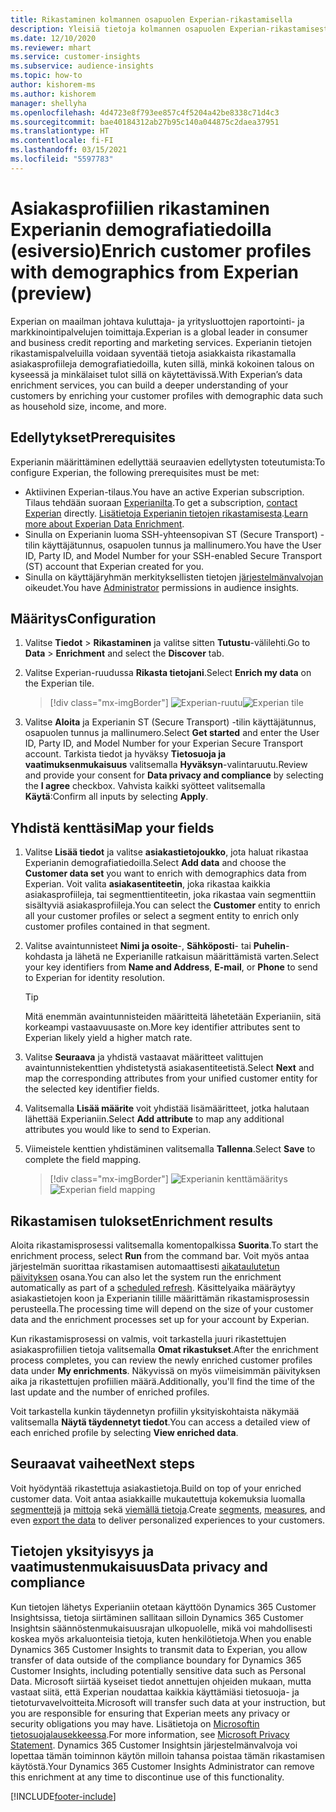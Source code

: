 ```yaml
---
title: Rikastaminen kolmannen osapuolen Experian-rikastamisella
description: Yleisiä tietoja kolmannen osapuolen Experian-rikastamisesta.
ms.date: 12/10/2020
ms.reviewer: mhart
ms.service: customer-insights
ms.subservice: audience-insights
ms.topic: how-to
author: kishorem-ms
ms.author: kishorem
manager: shellyha
ms.openlocfilehash: 4d4723e8f793ee857c4f5204a42be8338c71d4c3
ms.sourcegitcommit: bae40184312ab27b95c140a044875c2daea37951
ms.translationtype: HT
ms.contentlocale: fi-FI
ms.lasthandoff: 03/15/2021
ms.locfileid: "5597783"
---
```

# <a name="enrich-customer-profiles-with-demographics-from-experian-preview"></a><span data-ttu-id="61ff2-103">Asiakasprofiilien rikastaminen Experianin demografiatiedoilla (esiversio)</span><span class="sxs-lookup"><span data-stu-id="61ff2-103">Enrich customer profiles with demographics from Experian (preview)</span></span>

<span data-ttu-id="61ff2-104">Experian on maailman johtava kuluttaja- ja yritysluottojen raportointi- ja markkinointipalvelujen toimittaja.</span><span class="sxs-lookup"><span data-stu-id="61ff2-104">Experian is a global leader in consumer and business credit reporting and marketing services.</span></span> <span data-ttu-id="61ff2-105">Experianin tietojen rikastamispalveluilla voidaan syventää tietoja asiakkaista rikastamalla asiakasprofiileja demografiatiedoilla, kuten sillä, minkä kokoinen talous on kyseessä ja minkälaiset tulot sillä on käytettävissä.</span><span class="sxs-lookup"><span data-stu-id="61ff2-105">With Experian’s data enrichment services, you can build a deeper understanding of your customers by enriching your customer profiles with demographic data such as household size, income, and more.</span></span>

## <a name="prerequisites"></a><span data-ttu-id="61ff2-106">Edellytykset</span><span class="sxs-lookup"><span data-stu-id="61ff2-106">Prerequisites</span></span>

<span data-ttu-id="61ff2-107">Experianin määrittäminen edellyttää seuraavien edellytysten toteutumista:</span><span class="sxs-lookup"><span data-stu-id="61ff2-107">To configure Experian, the following prerequisites must be met:</span></span>

- <span data-ttu-id="61ff2-108">Aktiivinen Experian-tilaus.</span><span class="sxs-lookup"><span data-stu-id="61ff2-108">You have an active Experian subscription.</span></span> <span data-ttu-id="61ff2-109">Tilaus tehdään suoraan [Experianilta](https://www.experian.com/marketing-services/contact).</span><span class="sxs-lookup"><span data-stu-id="61ff2-109">To get a subscription, [contact Experian](https://www.experian.com/marketing-services/contact) directly.</span></span> <span data-ttu-id="61ff2-110">[Lisätietoja Experianin tietojen rikastamisesta](https://www.experian.com/marketing-services/microsoft?cmpid=ems_web_mci_cdppage).</span><span class="sxs-lookup"><span data-stu-id="61ff2-110">[Learn more about Experian Data Enrichment](https://www.experian.com/marketing-services/microsoft?cmpid=ems_web_mci_cdppage).</span></span>
- <span data-ttu-id="61ff2-111">Sinulla on Experianin luoma SSH-yhteensopivan ST (Secure Transport) -tilin käyttäjätunnus, osapuolen tunnus ja mallinumero.</span><span class="sxs-lookup"><span data-stu-id="61ff2-111">You have the User ID, Party ID, and Model Number for your SSH-enabled Secure Transport (ST) account that Experian created for you.</span></span>
- <span data-ttu-id="61ff2-112">Sinulla on käyttäjäryhmän merkityksellisten tietojen [järjestelmänvalvojan](permissions.md#administrator) oikeudet.</span><span class="sxs-lookup"><span data-stu-id="61ff2-112">You have [Administrator](permissions.md#administrator) permissions in audience insights.</span></span>

## <a name="configuration"></a><span data-ttu-id="61ff2-113">Määritys</span><span class="sxs-lookup"><span data-stu-id="61ff2-113">Configuration</span></span>

1. <span data-ttu-id="61ff2-114">Valitse **Tiedot** > **Rikastaminen** ja valitse sitten **Tutustu**-välilehti.</span><span class="sxs-lookup"><span data-stu-id="61ff2-114">Go to **Data** > **Enrichment** and select the **Discover** tab.</span></span>

1. <span data-ttu-id="61ff2-115">Valitse Experian-ruudussa **Rikasta tietojani**.</span><span class="sxs-lookup"><span data-stu-id="61ff2-115">Select **Enrich my data** on the Experian tile.</span></span>

   > [!div class="mx-imgBorder"]
   > <span data-ttu-id="61ff2-116">![Experian-ruutu](media/experian-tile.png "Experian-ruutu")</span><span class="sxs-lookup"><span data-stu-id="61ff2-116">![Experian tile](media/experian-tile.png "Experian tile")</span></span>

1. <span data-ttu-id="61ff2-117">Valitse **Aloita** ja Experianin ST (Secure Transport) -tilin käyttäjätunnus, osapuolen tunnus ja mallinumero.</span><span class="sxs-lookup"><span data-stu-id="61ff2-117">Select **Get started** and enter the User ID, Party ID, and Model Number for your Experian Secure Transport account.</span></span> <span data-ttu-id="61ff2-118">Tarkista tiedot ja hyväksy **Tietosuoja ja vaatimuksenmukaisuus** valitsemalla **Hyväksyn**-valintaruutu.</span><span class="sxs-lookup"><span data-stu-id="61ff2-118">Review and provide your consent for **Data privacy and compliance** by selecting the **I agree** checkbox.</span></span> <span data-ttu-id="61ff2-119">Vahvista kaikki syötteet valitsemalla **Käytä**:</span><span class="sxs-lookup"><span data-stu-id="61ff2-119">Confirm all inputs by selecting **Apply**.</span></span>

## <a name="map-your-fields"></a><span data-ttu-id="61ff2-120">Yhdistä kenttäsi</span><span class="sxs-lookup"><span data-stu-id="61ff2-120">Map your fields</span></span>

1.  <span data-ttu-id="61ff2-121">Valitse **Lisää tiedot** ja valitse **asiakastietojoukko**, jota haluat rikastaa Experianin demografiatiedoilla.</span><span class="sxs-lookup"><span data-stu-id="61ff2-121">Select **Add data** and choose the **Customer data set** you want to enrich with demographics data from Experian.</span></span> <span data-ttu-id="61ff2-122">Voit valita **asiakasentiteetin**, joka rikastaa kaikkia asiakasprofiileja, tai segmenttientiteetin, joka rikastaa vain segmenttiin sisältyviä asiakasprofiileja.</span><span class="sxs-lookup"><span data-stu-id="61ff2-122">You can select the **Customer** entity to enrich all your customer profiles or select a segment entity to enrich only customer profiles contained in that segment.</span></span>

1. <span data-ttu-id="61ff2-123">Valitse avaintunnisteet **Nimi ja osoite**-, **Sähköposti**- tai **Puhelin**-kohdasta ja lähetä ne Experianille ratkaisun määrittämistä varten.</span><span class="sxs-lookup"><span data-stu-id="61ff2-123">Select your key identifiers from **Name and Address**, **E-mail**, or **Phone** to send to Experian for identity resolution.</span></span>

   > [!TIP]
   > <span data-ttu-id="61ff2-124">Mitä enemmän avaintunnisteiden määritteitä lähetetään Experianiin, sitä korkeampi vastaavuusaste on.</span><span class="sxs-lookup"><span data-stu-id="61ff2-124">More key identifier attributes sent to Experian likely yield a higher match rate.</span></span>

1. <span data-ttu-id="61ff2-125">Valitse **Seuraava** ja yhdistä vastaavat määritteet valittujen avaintunnistekenttien yhdistetystä asiakasentiteetistä.</span><span class="sxs-lookup"><span data-stu-id="61ff2-125">Select **Next** and map the corresponding attributes from your unified customer entity for the selected key identifier fields.</span></span>

1. <span data-ttu-id="61ff2-126">Valitsemalla **Lisää määrite** voit yhdistää lisämääritteet, jotka halutaan lähettää Experianiin.</span><span class="sxs-lookup"><span data-stu-id="61ff2-126">Select **Add attribute** to map any additional attributes you would like to send to Experian.</span></span>

1.  <span data-ttu-id="61ff2-127">Viimeistele kenttien yhdistäminen valitsemalla **Tallenna**.</span><span class="sxs-lookup"><span data-stu-id="61ff2-127">Select **Save** to complete the field mapping.</span></span>

    > [!div class="mx-imgBorder"]
    > <span data-ttu-id="61ff2-128">![Experianin kenttämääritys](media/experian-field-mapping.png "Experianin kenttämääritys")</span><span class="sxs-lookup"><span data-stu-id="61ff2-128">![Experian field mapping](media/experian-field-mapping.png "Experian field mapping")</span></span>

## <a name="enrichment-results"></a><span data-ttu-id="61ff2-129">Rikastamisen tulokset</span><span class="sxs-lookup"><span data-stu-id="61ff2-129">Enrichment results</span></span>

<span data-ttu-id="61ff2-130">Aloita rikastamisprosessi valitsemalla komentopalkissa **Suorita**.</span><span class="sxs-lookup"><span data-stu-id="61ff2-130">To start the enrichment process, select **Run** from the command bar.</span></span> <span data-ttu-id="61ff2-131">Voit myös antaa järjestelmän suorittaa rikastamisen automaattisesti [aikataulutetun päivityksen](system.md#schedule-tab) osana.</span><span class="sxs-lookup"><span data-stu-id="61ff2-131">You can also let the system run the enrichment automatically as part of a [scheduled refresh](system.md#schedule-tab).</span></span> <span data-ttu-id="61ff2-132">Käsittelyaika määräytyy asiakastietojen koon ja Experianin tilille määrittämän rikastamisprosessin perusteella.</span><span class="sxs-lookup"><span data-stu-id="61ff2-132">The processing time will depend on the size of your customer data and the enrichment processes set up for your account by Experian.</span></span>

<span data-ttu-id="61ff2-133">Kun rikastamisprosessi on valmis, voit tarkastella juuri rikastettujen asiakasprofiilien tietoja valitsemalla **Omat rikastukset**.</span><span class="sxs-lookup"><span data-stu-id="61ff2-133">After the enrichment process completes, you can review the newly enriched customer profiles data under **My enrichments**.</span></span> <span data-ttu-id="61ff2-134">Näkyvissä on myös viimeisimmän päivityksen aika ja rikastettujen profiilien määrä.</span><span class="sxs-lookup"><span data-stu-id="61ff2-134">Additionally, you'll find the time of the last update and the number of enriched profiles.</span></span>

<span data-ttu-id="61ff2-135">Voit tarkastella kunkin täydennetyn profiilin yksityiskohtaista näkymää valitsemalla **Näytä täydennetyt tiedot**.</span><span class="sxs-lookup"><span data-stu-id="61ff2-135">You can access a detailed view of each enriched profile by selecting **View enriched data**.</span></span>

## <a name="next-steps"></a><span data-ttu-id="61ff2-136">Seuraavat vaiheet</span><span class="sxs-lookup"><span data-stu-id="61ff2-136">Next steps</span></span>

<span data-ttu-id="61ff2-137">Voit hyödyntää rikastettuja asiakastietoja.</span><span class="sxs-lookup"><span data-stu-id="61ff2-137">Build on top of your enriched customer data.</span></span> <span data-ttu-id="61ff2-138">Voit antaa asiakkaille mukautettuja kokemuksia luomalla [segmenttejä](segments.md) ja [mittoja](measures.md) sekä [viemällä tietoja](export-destinations.md).</span><span class="sxs-lookup"><span data-stu-id="61ff2-138">Create [segments](segments.md), [measures](measures.md), and even [export the data](export-destinations.md) to deliver personalized experiences to your customers.</span></span>

## <a name="data-privacy-and-compliance"></a><span data-ttu-id="61ff2-139">Tietojen yksityisyys ja vaatimustenmukaisuus</span><span class="sxs-lookup"><span data-stu-id="61ff2-139">Data privacy and compliance</span></span>

<span data-ttu-id="61ff2-140">Kun tietojen lähetys Experianiin otetaan käyttöön Dynamics 365 Customer Insightsissa, tietoja siirtäminen sallitaan silloin Dynamics 365 Customer Insightsin säännöstenmukaisuusrajan ulkopuolelle, mikä voi mahdollisesti koskea myös arkaluonteisia tietoja, kuten henkilötietoja.</span><span class="sxs-lookup"><span data-stu-id="61ff2-140">When you enable Dynamics 365 Customer Insights to transmit data to Experian, you allow transfer of data outside of the compliance boundary for Dynamics 365 Customer Insights, including potentially sensitive data such as Personal Data.</span></span> <span data-ttu-id="61ff2-141">Microsoft siirtää kyseiset tiedot annettujen ohjeiden mukaan, mutta vastaat siitä, että Experian noudattaa kaikkia käyttämiäsi tietosuoja- ja tietoturvavelvoitteita.</span><span class="sxs-lookup"><span data-stu-id="61ff2-141">Microsoft will transfer such data at your instruction, but you are responsible for ensuring that Experian meets any privacy or security obligations you may have.</span></span> <span data-ttu-id="61ff2-142">Lisätietoja on [Microsoftin tietosuojalausekkeessa](https://go.microsoft.com/fwlink/?linkid=396732).</span><span class="sxs-lookup"><span data-stu-id="61ff2-142">For more information, see [Microsoft Privacy Statement](https://go.microsoft.com/fwlink/?linkid=396732).</span></span>
<span data-ttu-id="61ff2-143">Dynamics 365 Customer Insightsin järjestelmänvalvoja voi lopettaa tämän toiminnon käytön milloin tahansa poistaa tämän rikastamisen käytöstä.</span><span class="sxs-lookup"><span data-stu-id="61ff2-143">Your Dynamics 365 Customer Insights Administrator can remove this enrichment at any time to discontinue use of this functionality.</span></span>


[!INCLUDE[footer-include](../includes/footer-banner.md)]